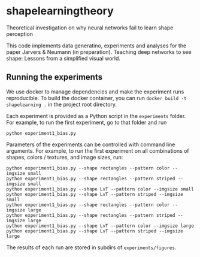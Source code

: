 # shapelearningtheory
Theoretical investigation on why neural networks fail to learn shape perception

This code implements data generatino, experiments and analyses for the paper
Jarvers & Neumann (in preparation).
Teaching deep networks to see shape: Lessons from a simplified visual world.

## Running the experiments

We use docker to manage dependencies and make the experiment runs reproducible.
To build the docker container, you can run `docker build -t shapelearning .` in 
the project root directory.

Each experiment is provided as a Python script in the `experiments` folder.
For example, to run the first experiment, go to that folder and run

```
python experiment1_bias.py
```

Parameters of the experiments can be controlled with command line arguments.
For example, to run the first experiment on all combinations of shapes,
colors / textures, and image sizes, run:

```
python experiment1_bias.py --shape rectangles --pattern color --imgsize small
python experiment1_bias.py --shape rectangles --pattern striped --imgsize small
python experiment1_bias.py --shape LvT --pattern color --imgsize small
python experiment1_bias.py --shape LvT --pattern striped --imgsize small
python experiment1_bias.py --shape rectangles --pattern color --imgsize large
python experiment1_bias.py --shape rectangles --pattern striped --imgsize large
python experiment1_bias.py --shape LvT --pattern color --imgsize large
python experiment1_bias.py --shape LvT --pattern striped --imgsize large
```

The results of each run are stored in subdirs of `experiments/figures`.
